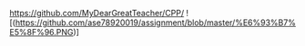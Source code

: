 https://github.com/MyDearGreatTeacher/CPP/
![(https://github.com/ase78920019/assignment/blob/master/%E6%93%B7%E5%8F%96.PNG)]
